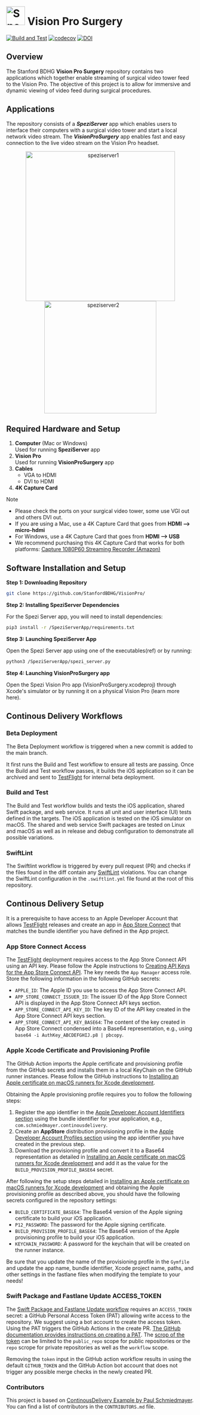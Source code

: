 <!--

This source file is part of the StanfordBDHG VisionProSurgery project

SPDX-FileCopyrightText: 2024 Stanford University

SPDX-License-Identifier: MIT

-->

# <img src="README_assets/vp_logo.png" alt="Spezi VP Logo" width="50" height="50"> Vision Pro Surgery

[![Build and Test](https://github.com/StanfordBDHG/VisionProSurgery/actions/workflows/build-and-test.yml/badge.svg)](https://github.com/StanfordBDHG/VisionProSurgery/actions/workflows/build-and-test.yml)
[![codecov](https://codecov.io/gh/StanfordBDHG/VisionProSurgery/graph/badge.svg?token=ezY7o5Trsk)](https://codecov.io/gh/StanfordBDHG/VisionProSurgery)
[![DOI](https://zenodo.org/badge/587923964.svg)](https://zenodo.org/badge/latestdoi/587923964)

## Overview
The Stanford BDHG **Vision Pro Surgery** repository contains two applications which together enable streaming of surgical video tower feed to the Vision Pro. The objective of this project is to allow for immersive and dynamic viewing of video feed during surgical procedures.

## Applications
The repository consists of a _**SpeziServer**_ app which enables users to interface their computers with a surgical video tower and start a local network video stream. The _**VisionProSurgery**_ app enables fast and easy connection to the live video stream on the Vision Pro headset. 

<p align="center">
  <img src="README_assets/SpeziServer1.png" alt="speziserver1" width="400"/>
  <img src="README_assets/SpeziServer2.png" alt="speziserver2" width="300"/>
</p>

## Required Hardware and Setup

1. **Computer** (Mac or Windows)  
   Used for running **SpeziServer** app
2. **Vision Pro**  
   Used for running **VisionProSurgery** app
3. **Cables**  
   - VGA to HDMI  
   - DVI to HDMI
4. **4K Capture Card**  

> [!NOTE]
>
> - Please check the ports on your surgical video tower, some use VGI out and others DVI out.
> - If you are using a Mac, use a 4K Capture Card that goes from **HDMI --> micro-hdmi**
> - For Windows, use a 4K Capture Card that goes from **HDMI --> USB**
> - We recommend purchasing this 4K Capture Card that works for both platforms: [Capture 1080P60 Streaming Recorder (Amazon)](https://www.amazon.com/Capture-1080P60-Streaming-Recorder-Compatible/dp/B08Z3XDYQ7/ref=sr_1_1_sspa?crid=O64DRHSRVM7N&dib=eyJ2IjoiMSJ9.cCwrrm7emcy8GIgy9ZzjP5Y6B3yxYPaHMirGz0jJWTwLvMCLCN8MCpUSYiAVCisW5noYUh2hLNOhAr2qe_tkxfEu8audXN8g_32X-om8ttoO108fnSkwvz-8rkscsyDt1X5qDATWHYfH7gsHAUeJrrWKbKu8HUhcI17rssMfhcvEmEI1y-fGHPF4LOjkmIw4Ly3ZG9Idwt2ohppyOsPtlE0EPQUcf93Bsjq6nUYeg1g.AyxzX_oM36kNN2GYfX_ThfnkkePiCkkKoLFtRi2_7oY&dib_tag=se&keywords=hdmi+capture+card+for+windows&qid=1731794896&sprefix=hdmi+capture+card+for+windo%2Caps%2C146&sr=8-1-spons&sp_csd=d2lkZ2V0TmFtZT1zcF9hdGY&psc=1) 

## Software Installation and Setup

**Step 1: Downloading Repository**
```bash
git clone https://github.com/StanfordBDHG/VisionPro/
```
**Step 2: Installing SpeziServer Dependencies**

For the Spezi Server app, you will need to install dependencies:
```bash
pip3 install -r /SpeziServerApp/requirements.txt
```

**Step 3: Launching SpeziServer App**

Open the Spezi Server app using one of the executables(ref) or by running:
```bash
python3 /SpeziServerApp/spezi_server.py
```

**Step 4: Launching VisionProSurgery app**

Open the Spezi Vision Pro app (VisionProSurgery.xcodeproj) through Xcode's simulator or by running it on a physical Vision Pro (learn more here).






## Continous Delivery Workflows

### Beta Deployment

The Beta Deployment workflow is triggered when a new commit is added to the main branch. 

It first runs the Build and Test workflow to ensure all tests are passing.
Once the Build and Test workflow passes, it builds the iOS application so it can be archived and sent to [TestFlight](https://developer.apple.com/testflight/) for internal beta deployment.

### Build and Test

The Build and Test workflow builds and tests the iOS application, shared Swift package, and web service. It runs all unit and user interface (UI) tests defined in the targets. The iOS application is tested on the iOS simulator on macOS. The shared and web service Swift packages are tested on Linux and macOS as well as in release and debug configuration to demonstrate all possible variations. 

### SwiftLint

The Swiftlint workflow is triggered by every pull request (PR) and checks if the files found in the diff contain any [SwiftLint](https://github.com/realm/SwiftLint) violations.
You can change the SwiftLint configuration in the `.swiftlint.yml` file found at the root of this repository.

## Continous Delivery Setup

It is a prerequisite to have access to an Apple Developer Account that allows [TestFlight](https://developer.apple.com/testflight/) releases and create an app in [App Store Connect](https://appstoreconnect.apple.com) that matches the bundle identifier you have defined in the App project.

### App Store Connect Access

The [TestFlight](https://developer.apple.com/testflight/) deployment requires access to the App Store Connect API using an API key. Please follow the Apple instructions to [Creating API Keys for the App Store Connect API](https://developer.apple.com/documentation/appstoreconnectapi/creating_api_keys_for_app_store_connect_api). The key needs the `App Manager` access role.
Store the following information in the following GitHub secrets:
- `APPLE_ID`: The Apple ID you use to access the App Store Connect API.
- `APP_STORE_CONNECT_ISSUER_ID`: The issuer ID of the App Store Connect API is displayed in the App Store Connect API keys section.
- `APP_STORE_CONNECT_API_KEY_ID`: The key ID of the API key created in the App Store Connect API keys section.
- `APP_STORE_CONNECT_API_KEY_BASE64`: The content of the key created in App Store Connect condensed into a Base64 representation, e.g., using `base64 -i AuthKey_ABCDEFGHIJ.p8 | pbcopy`.

### Apple Xcode Certificate and Provisioning Profile

The GitHub Action imports the Apple certificate and provisioning profile from the GitHub secrets and installs them in a local KeyChain on the GitHub runner instances.
Please follow the GitHub instructions to [Installing an Apple certificate on macOS runners for Xcode development](https://docs.github.com/en/enterprise-server@3.4/actions/deployment/deploying-xcode-applications/installing-an-apple-certificate-on-macos-runners-for-xcode-development).

Obtaining the Apple provisioning profile requires you to follow the following steps:
1. Register the app identifier in the [Apple Developer Account Identifiers section](https://developer.apple.com/account/resources/identifiers/list) using the bundle identifier for your application, e.g., `com.schmiedmayer.continousdelivery`.
2. Create an **AppStore** distribution provisioning profile in the [Apple Developer Account Profiles section](https://developer.apple.com/account/resources/profiles/list) using the app identifier you have created in the previous step.
3. Download the provisioning profile and convert it to a Base64 representation as detailed in [Installing an Apple certificate on macOS runners for Xcode development](https://docs.github.com/en/enterprise-server@3.4/actions/deployment/deploying-xcode-applications/installing-an-apple-certificate-on-macos-runners-for-xcode-development) and add it as the value for the `BUILD_PROVISION_PROFILE_BASE64` secret.

After following the setup steps detailed in [Installing an Apple certificate on macOS runners for Xcode development](https://docs.github.com/en/enterprise-server@3.4/actions/deployment/deploying-xcode-applications/installing-an-apple-certificate-on-macos-runners-for-xcode-development) and obtaining the Apple provisioning profile as described above, you should have the following secrets configured in the repository settings:
- `BUILD_CERTIFICATE_BASE64`: The Base64 version of the Apple signing certificate to build your iOS application.
- `P12_PASSWORD`: The password for the Apple signing certificate.
- `BUILD_PROVISION_PROFILE_BASE64`: The Base64 version of the Apple provisioning profile to build your iOS application.
- `KEYCHAIN_PASSWORD`: A password for the keychain that will be created on the runner instance.

Be sure that you update the name of the provisioning profile in the `Gymfile` and update the app name, bundle identifier, Xcode project name, paths, and other settings in the fastlane files when modifying the template to your needs!

### Swift Package and Fastlane Update ACCESS_TOKEN

The [Swift Package and Fastlane Update workflow](https://github.com/PSchmiedmayer/ContinousDelivery/blob/main/.github/workflows/update.yml) requires an `ACCESS_TOKEN` secret: a GitHub Personal Access Token (PAT) allowing write access to the repository.
We suggest using a bot account to create the access token. Using the PAT triggers the GitHub Actions in the create PR. [The GitHub documentation provides instructions on creating a PAT](https://docs.github.com/en/authentication/keeping-your-account-and-data-secure/creating-a-personal-access-token). The [scrop of the token](https://docs.github.com/en/developers/apps/building-oauth-apps/scopes-for-oauth-apps) can be limited to the `public_repo` scope for public repositories or the `repo` scrope for private repositories as well as the `workflow` scope.

Removing the `token` input in the GitHub action workflow results in using the default `GITHUB_TOKEN` and the GitHub Action bot account that does not trigger any possible merge checks in the newly created PR.

### Contributors

This project is based on [ContinousDelivery Example by Paul Schmiedmayer](https://github.com/PSchmiedmayer/ContinousDelivery). You can find a list of contributors in the `CONTRIBUTORS.md` file.

